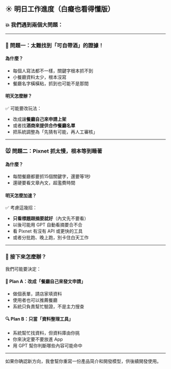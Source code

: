## ☀️ 明日工作進度（白癡也看得懂版）

### 💥 我們遇到兩個大問題：

---

### 🚨 問題一：太難找到「可自帶酒」的證據！

#### 為什麼？

* 每個人寫法都不一樣，關鍵字根本抓不到
* 小餐廳資料太少，根本沒寫
* 餐廳名字橫橫粘，抓到也可能不是那間

#### 明天怎麼辦？

✅ 可能要改玩法：

* 改成讓**餐廳自己來申請上架**
* 或者找**酒商來提供合作餐廳名單**
* 把系統調整為「先猜有可能，再人工審核」

---

### 🐭 問題二：Pixnet 抓太慢，根本等到睡著

#### 為什麼？

* 每間餐廳都要抓15個關鍵字，還要等1秒
* 還硬要看文章內文，超濫費時間

#### 明天怎麼加速？

✅ 考慮這幾招：

* **只看標題跟摘要就好**（內文先不要看）
* 以後可能用 GPT 自動看摘要合不合
* 看 Pixnet 有沒有 API 或更快的工具
* 或者分批跑、晚上跑，別卡住白天工作

---

### 🚪 接下來怎麼辦？

我們可能要決定：

#### 🚀 Plan A：改成「餐廳自己來發文申請」

* 做個表單，請店家填資料
* 使用者也可以推薦餐廳
* 系統只負責幫忙驗證，不是主力搜查

#### 🔍 Plan B：只當「資料整理工具」

* 系統幫忙找資料，但資料庫由你挑
* 你來決定要不要放進 App
* 用 GPT 幫你判斷哪些內容可能命中

---

如果你确認新方向，我會幫你重寫一份產品简介和開發模型，供後續開發使用。
